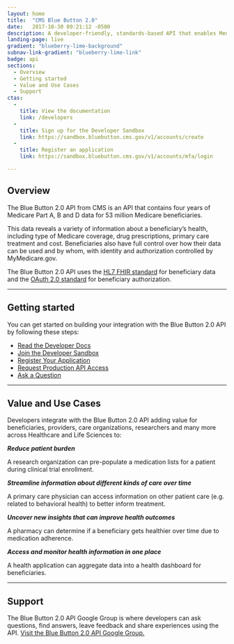 ```yaml
---
layout: home
title:  "CMS Blue Button 2.0"
date:   2017-10-30 09:21:12 -0500
description: A developer-friendly, standards-based API that enables Medicare beneficiaries to connect their claims data to the applications, services and research programs they trust.
landing-page: live
gradient: "blueberry-lime-background"
subnav-link-gradient: "blueberry-lime-link"
badge: api
sections:
  - Overview
  - Getting started
  - Value and Use Cases
  - Support
ctas:
  -
    title: View the documentation
    link: /developers
  -
    title: Sign up for the Developer Sandbox
    link: https://sandbox.bluebutton.cms.gov/v1/accounts/create
  -
    title: Register an application
    link: https://sandbox.bluebutton.cms.gov/v1/accounts/mfa/login

---
```


<!-- <div>
	<a class="bb-c-card default-card" href="{{ site.baseurl }}/blog/ensuring-beneficiary-privacy-and-security-through-new-application-onboarding-requirements.html">
		<div class="card-title">
			We've got exciting updates to share.
		</div>
		<div class="card-image" style="background-image: url('/assets/img/home/terms-announcement-graphic.svg')">
		</div>
		<div class="card-description">
			We’ve made some updates to our production access process and Terms of Service. These updates are designed to make our process more clear and understandable, while also doing more to ensure Medicare beneficiaries are protected.
		</div>
	</a>
</div> -->
 
## Overview

The Blue Button 2.0 API from CMS is an API that contains four years of Medicare Part A, B and D data for 53 million Medicare beneficiaries.

This data reveals a variety of information about a beneficiary’s health, including type of Medicare coverage, drug prescriptions, primary care treatment and cost. Beneficiaries also have full control over how their data can be used and by whom, with identity and authorization controlled by MyMedicare.gov.

The Blue Button 2.0 API uses the [HL7 FHIR standard](https://www.hl7.org/fhir/) for beneficiary data and the [OAuth 2.0 standard](https://oauth.net/2/) for beneficiary authorization.

---

## Getting started

You can get started on building your integration with the Blue Button 2.0 API by following these steps:

- [Read the Developer Docs](/developers)
- [Join the Developer Sandbox](https://sandbox.bluebutton.cms.gov/v1/accounts/create)
- [Register Your Application](https://sandbox.bluebutton.cms.gov/v1/accounts/mfa/login)
- [Request Production API Access](https://bluebutton.cms.gov/developers/#production-api-access)
- [Ask a Question](https://groups.google.com/forum/#!forum/Developer-group-for-cms-blue-button-api)

---

## Value and Use Cases

Developers integrate with the Blue Button 2.0 API adding value for beneficiaries, providers, care organizations, researchers and many more across Healthcare and Life Sciences to:

**_Reduce patient burden_**

A research organization can pre-populate a medication lists for a patient during clinical trial enrollment.

**_Streamline information about different kinds of care over time_**

A primary care physician can access information on other patient care (e.g. related to behavioral health) to better inform treatment.

**_Uncover new insights that can improve health outcomes_**

A pharmacy can determine if a beneficiary gets healthier over time due to medication adherence.

**_Access and monitor health information in one place_**

A health application can aggregate data into a health dashboard for beneficiaries.

---

## Support

The Blue Button 2.0 API Google Group is where developers can ask questions, find answers, leave feedback and share experiences using the API. [Visit the Blue Button 2.0 API Google Group.](https://groups.google.com/forum/#!forum/developer-group-for-cms-blue-button-api)
